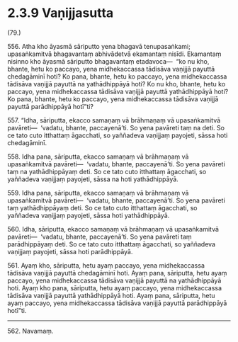 # 2.3.9 Vaṇijjasutta

(79.)

556\. Atha kho āyasmā sāriputto yena bhagavā tenupasaṅkami; upasaṅkamitvā bhagavantaṃ abhivādetvā ekamantaṃ nisīdi. Ekamantaṃ nisinno kho āyasmā sāriputto bhagavantaṃ etadavoca—  “ko nu kho, bhante, hetu ko paccayo, yena midhekaccassa tādisāva vaṇijjā payuttā chedagāminī hoti? Ko pana, bhante, hetu ko paccayo, yena midhekaccassa tādisāva vaṇijjā payuttā na yathādhippāyā hoti? Ko nu kho, bhante, hetu ko paccayo, yena midhekaccassa tādisāva vaṇijjā payuttā yathādhippāyā hoti? Ko pana, bhante, hetu ko paccayo, yena midhekaccassa tādisāva vaṇijjā payuttā parādhippāyā hotī”ti?

557\. “Idha, sāriputta, ekacco samaṇaṃ vā brāhmaṇaṃ vā upasaṅkamitvā pavāreti—  ‘vadatu, bhante, paccayenā’ti. So yena pavāreti taṃ na deti. So ce tato cuto itthattaṃ āgacchati, so yaññadeva vaṇijjaṃ payojeti, sāssa hoti chedagāminī.

558\. Idha pana, sāriputta, ekacco samaṇaṃ vā brāhmaṇaṃ vā upasaṅkamitvā pavāreti—  ‘vadatu, bhante, paccayenā’ti. So yena pavāreti taṃ na yathādhippāyaṃ deti. So ce tato cuto itthattaṃ āgacchati, so yaññadeva vaṇijjaṃ payojeti, sāssa na hoti yathādhippāyā.

559\. Idha pana, sāriputta, ekacco samaṇaṃ vā brāhmaṇaṃ vā upasaṅkamitvā pavāreti—  ‘vadatu, bhante, paccayenā’ti. So yena pavāreti taṃ yathādhippāyaṃ deti. So ce tato cuto itthattaṃ āgacchati, so yaññadeva vaṇijjaṃ payojeti, sāssa hoti yathādhippāyā.

560\. Idha, sāriputta, ekacco samaṇaṃ vā brāhmaṇaṃ vā upasaṅkamitvā pavāreti—  ‘vadatu, bhante, paccayenā’ti. So yena pavāreti taṃ parādhippāyaṃ deti. So ce tato cuto itthattaṃ āgacchati, so yaññadeva vaṇijjaṃ payojeti, sāssa hoti parādhippāyā.

561\. Ayaṃ kho, sāriputta, hetu ayaṃ paccayo, yena midhekaccassa tādisāva vaṇijjā payuttā chedagāminī hoti. Ayaṃ pana, sāriputta, hetu ayaṃ paccayo, yena midhekaccassa tādisāva vaṇijjā payuttā na yathādhippāyā hoti. Ayaṃ kho pana, sāriputta, hetu ayaṃ paccayo, yena midhekaccassa tādisāva vaṇijjā payuttā yathādhippāyā hoti. Ayaṃ pana, sāriputta, hetu ayaṃ paccayo, yena midhekaccassa tādisāva vaṇijjā payuttā parādhippāyā hotī”ti.

---

562\. Navamaṃ.
